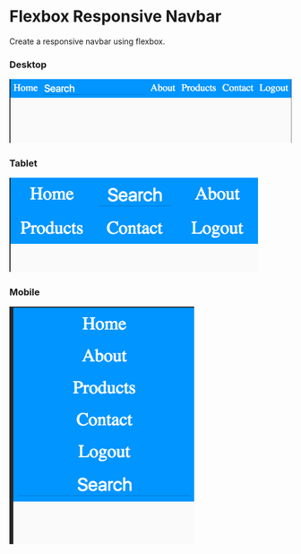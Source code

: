 # Flexbox Responsive Navbar

Create a responsive navbar using flexbox.

### Desktop
![desktop](images/desktop.png)

### Tablet
![tablet](images/tablet.png)

### Mobile
![mobile](images/mobile.png)